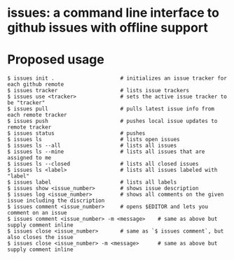issues: a command line interface to github issues with offline support
======================================================================

Proposed usage
==============

    $ issues init .                     # initializes an issue tracker for each github remote
    $ issues tracker                    # lists issue trackers
    $ issues use <tracker>              # sets the active issue tracker to be "tracker"
    $ issues pull                       # pulls latest issue info from each remote tracker
    $ issues push                       # pushes local issue updates to remote tracker
    $ issues status                     # pushes
    $ issues ls                         # lists open issues
    $ issues ls --all                   # lists all issues
    $ issues ls --mine                  # lists all issues that are assigned to me
    $ issues ls --closed                # lists all closed issues
    $ issues ls <label>                 # lists all issues labeled with "label"
    $ issues label                      # lists all labels
    $ issues show <issue_number>        # shows issue description
    $ issues log <issue_number>         # shows all comments on the given issue including the discription
    $ issues comment <issue_number>     # opens $EDITOR and lets you comment on an issue
    $ issues comment <issue_number> -m <message>    # same as above but supply comment inline
    $ issues close <issue_number>       # same as `$ issues comment`, but also closes the issue
    $ issues close <issue_number> -m <message>      # same as above but supply comment inline
